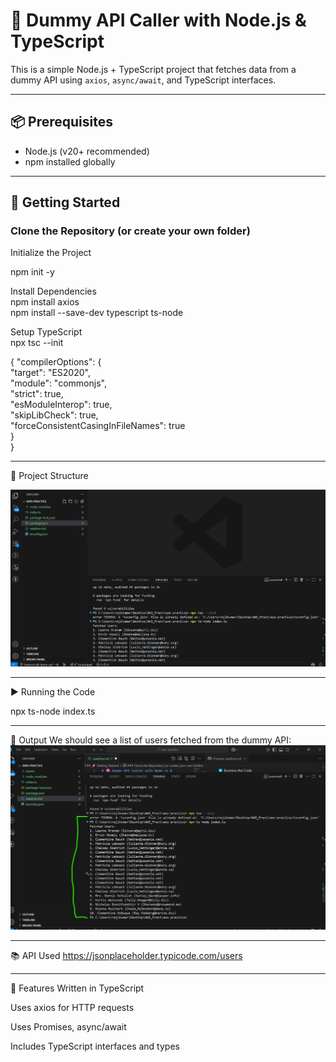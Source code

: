# 🧠 Dummy API Caller with Node.js & TypeScript

This is a simple Node.js + TypeScript project that fetches data from a dummy API using `axios`, `async/await`, and TypeScript interfaces.

---

## 📦 Prerequisites

- Node.js (v20+ recommended)
- npm  installed globally

---

## 🚀 Getting Started

###  Clone the Repository (or create your own folder)

Initialize the Project

npm init -y


Install Dependencies<br>
npm install axios<br>
npm install --save-dev typescript ts-node


 Setup TypeScript<br>
 npx tsc --init


{
  "compilerOptions": {<br>
    "target": "ES2020",<br>
    "module": "commonjs",<br>
    "strict": true,<br>
    "esModuleInterop": true,<br>
    "skipLibCheck": true,<br>
    "forceConsistentCasingInFileNames": true<br>
  }<br>
}

---
🧾 Project Structure<br>

![alt text](assets/image.png)


---

▶️ Running the Code

npx ts-node index.ts

---

📄 Output
We should see a list of users fetched from the dummy API:
![alt text](assets/image-1.png)


---

📚 API Used
https://jsonplaceholder.typicode.com/users


---

📌 Features
Written in TypeScript

Uses axios for HTTP requests

Uses Promises, async/await

Includes TypeScript interfaces and types